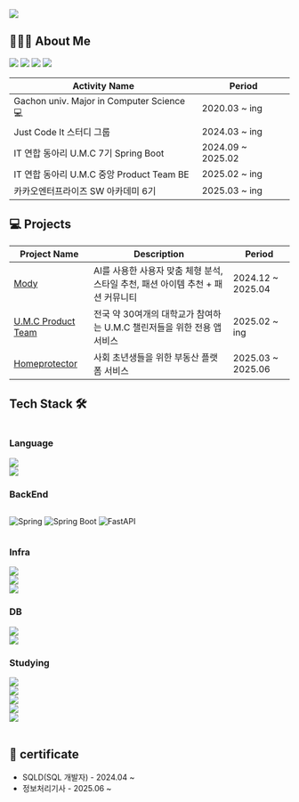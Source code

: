 <a href="https://github.com/devxb/gitanimals">
  <img src="https://render.gitanimals.org/farms/seoshinehyo"/>
</a>


## 🧑🏻‍💻 About Me
<a href="https://seoshinehyo.tistory.com/"><img src="https://img.shields.io/badge/tistory-dd2a7b?style=flat&logo=tistory&logoColor=white"/></a>
<a href="https://www.linkedin.com/in/%EC%83%81%ED%9A%A8-%EC%84%9C-a77a15352/"><img src="https://img.shields.io/badge/LinkedIn-0A66C2?style=flat&logo=inspire&logoColor=white"/></a>
<a href="https://www.instagram.com/seoshinehyo/"><img src="https://img.shields.io/badge/Instagram-dd2a7b?style=flat&logo=Instagram&logoColor=white"/></a>
<a href="https://velog.io/@sshnote"><img src="https://img.shields.io/badge/Velog-20C997?style=flat&logo=Velog&logoColor=white"/></a>



| Activity Name                        | Period                    |
| ----------------------------- | ----------------------- |
| Gachon univ. Major in Computer Science 💻          | 2020.03 ~ ing                 |
| Just Code It 스터디 그룹       | 2024.03 ~ ing           |
| IT 연합 동아리 U.M.C 7기 Spring Boot           | 2024.09 ~ 2025.02       |
| IT 연합 동아리 U.M.C 중앙 Product Team BE       | 2025.02 ~ ing           |
| 카카오엔터프라이즈 SW 아카데미 6기              | 2025.03 ~ ing           |

## 💻 Projects

| Project Name | Description | Period |
| ----------------- | ----------------- | ----------------- |
| <a href="https://github.com/TeamMody/mody-server">Mody</a> | AI를 사용한 사용자 맞춤 체형 분석, 스타일 추천, 패션 아이템 추천 + 패션 커뮤니티 | 2024.12 ~ 2025.04 |
| <a href="https://github.com/University-MakeUs-Challenge-ProductTeam/Product-BE">U.M.C Product Team</a> | 전국 약 30여개의 대학교가 참여하는 U.M.C 챌린저들을 위한 전용 앱 서비스 | 2025.02 ~ ing |
| <a href="https://github.com/Commeliers/real-estate-studybot-ai">Homeprotector</a> | 사회 초년생들을 위한 부동산 플랫폼 서비스 | 2025.03 ~ 2025.06 |

<!--
[![Solved.ac프로필](http://mazassumnida.wtf/api/generate_badge?boj=spring0504)](https://solved.ac/spring0504)
-->


## Tech Stack 🛠
<div style="display:flex; flex-direction:column; align-items:flex-start;">

### Language
<img src="https://img.shields.io/badge/java-%23ED8B00?style=for-the-badge&logo=openjdk&logoColor=white">
<img src="https://img.shields.io/badge/python-3776AB?style=for-the-badge&logo=python&logoColor=white">

<!--
<img src="https://img.shields.io/badge/C-00599C?style=for-the-badge&logo=C&logoColor=white"/>
<img src="https://img.shields.io/badge/C++-00599C?style=for-the-badge&logo=cplusplus&logoColor=white">
-->

<!--
### FrontEnd
<img src="https://img.shields.io/badge/html5-E34F26?style=for-the-badge&logo=html5&logoColor=white"> 
<img src="https://img.shields.io/badge/css-1572B6?style=for-the-badge&logo=css3&logoColor=white"> 
<img src="https://img.shields.io/badge/javascript-F7DF1E?style=for-the-badge&logo=javascript&logoColor=black"> 
<img src="https://img.shields.io/badge/react-61DAFB?style=for-the-badge&logo=react&logoColor=white">

-->
    
### BackEnd
![Spring](https://img.shields.io/badge/spring-%236DB33F.svg?style=for-the-badge&logo=spring&logoColor=white)
![Spring Boot](https://img.shields.io/badge/spring_boot-%236DB33F.svg?style=for-the-badge&logo=spring-boot&logoColor=white)
![FastAPI](https://img.shields.io/badge/FastAPI-009688?style=for-the-badge&logo=fastapi&logoColor=white)

<!--<img src="https://img.shields.io/badge/Spring Boot-6DB33F?style=for-the-badge&logo=Spring boot&logoColor=white"/>
![LangChain](https://img.shields.io/badge/LangChain-1C3C3C?style=for-the-badge&logo=langchain&logoColor=white)
-->

### Infra
<img src="https://img.shields.io/badge/docker-2496ED?style=for-the-badge&logo=docker&logoColor=white">
<img src="https://img.shields.io/badge/amazon%20aws-%23232F3E.svg?&style=for-the-badge&logo=amazon%20aws&logoColor=white" />
<img src="https://img.shields.io/badge/Oracle Cloud-F80000?style=for-the-badge&logo=oculus&logoColor=white"/>


<!--
<img src="https://img.shields.io/badge/AWS Lambda-FF9900?style=for-the-badge&logo=AWS Lambda&logoColor=white"/>
<img src="https://img.shields.io/badge/docker-2496ED?style=for-the-badge&logo=docker&logoColor=white">
<img src="https://img.shields.io/badge/Amazon S3-569A31?style=for-the-badge&logo=Amazon S3&logoColor=white">

<img src="https://img.shields.io/badge/Firebase-FFCA28?style=for-the-badge&logo=Firebase&logoColor=white">
<img src="https://img.shields.io/badge/Serverless-FD5750?style=for-the-badge&logo=Serverless&logoColor=white"/> 
<img src="https://img.shields.io/badge/Amazon SQS-FF4F8B?style=for-the-badge&logo=Amazon SQS&logoColor=white"/>
-->

### DB
<img src="https://img.shields.io/badge/MySQL-4479A1?style=for-the-badge&logo=MySQL&logoColor=white"/> 
<img src="https://img.shields.io/badge/mongodb-%2347A248.svg?&style=for-the-badge&logo=mongodb&logoColor=white" />

<!--
<img src="https://img.shields.io/badge/Flyway-CC0200?style=for-the-badge&logo=Flyway&logoColor=white"/>
<img src="https://img.shields.io/badge/PostgreSQL-4169E1?style=for-the-badge&logo=PostgreSQL&logoColor=white"/> 
-->

### Studying
<img src="https://img.shields.io/badge/kubernetes-%23326CE5.svg?&style=for-the-badge&logo=kubernetes&logoColor=white" />
<img src="https://img.shields.io/badge/apache%20kafka-%23231F20.svg?&style=for-the-badge&logo=apache%20kafka&logoColor=white" />
<img src="https://img.shields.io/badge/nginx-%23009639.svg?style=for-the-badge&logo=nginx&logoColor=white">
<img src="https://img.shields.io/badge/KakaoCloud-yellow?style=for-the-badge&logo=kakao&logoColor=black"/>
<img src="https://img.shields.io/badge/Redis-DC382D?style=for-the-badge&logo=Redis&logoColor=white"> 


<br>
</div>

## 📝 certificate
* SQLD(SQL 개발자) - 2024.04 ~
* 정보처리기사 - 2025.06 ~

<!--
## stats

![GitHub stats](https://github-readme-stats.vercel.app/api?username=seoshinehyo&show_icons=true&theme=bear)

![Top Langs](https://github-readme-stats.vercel.app/api/top-langs/?username=seoshinehyo&layout=compact&exclude_repo=CrimeStatus) 
-->
